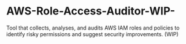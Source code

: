 # AWS-Role-Access-Auditor-WIP-
Tool that collects, analyses, and audits AWS IAM roles and policies to identify risky permissions and suggest security improvements. (WIP)
